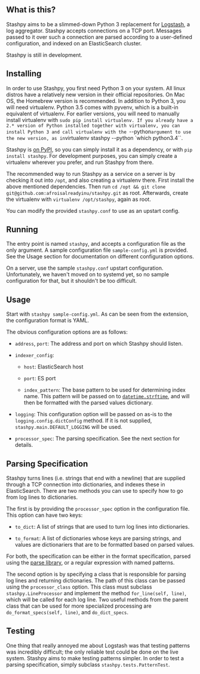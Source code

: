 ## What is this?

Stashpy aims to be a slimmed-down Python 3 replacement for
[Logstash](https://www.elastic.co/products/logstash), a log
aggregator. Stashpy accepts connections on a TCP port. Messages passed
to it over such a connection are parsed according to a user-defined
configuration, and indexed on an ElasticSearch cluster.

Stashpy is still in development.

## Installing

In order to use Stashpy, you first need Python 3 on your system. All
linux distros have a relatively new version in their official
repositories. On Mac OS, the Homebrew version is recommended. In
addition to Python 3, you will need virtualenv. Python 3.5 comes with
pyvenv, which is a built-in equivalent of virtualenv. For earlier
versions, you will need to manually install virtualenv with `sudo pip
install virtualenv. If you already have a 2.* version of Python
installed together with virtualenv, you can install Python 3 and call
virtualenv with the `--python` argument to use the new version, as in
`virtualenv stashpy --python \`which python3.4\``.

Stashpy is [on PyPI](https://pypi.python.org/pypi/stashpy), so you can
simply install it as a dependency, or with `pip install stashpy`. For
development purposes, you can simply create a virtualenv wherever you
prefer, and run Stashpy from there.

The recommended way to run Stashpy as a service on a server is by
checking it out into `/opt`, and also creating a virtualenv
there. First install the above mentioned dependencies. Then run `cd
/opt && git clone git@github.com:afroisalreadyinu/stashpy.git` as
root. Afterwards, create the virtualenv with `virtualenv
/opt/stashpy`, again as root.

You can modify the provided `stashpy.conf` to use as an upstart
config.

## Running

The entry point is named `stashpy`, and accepts a configuration file
as the only argument. A sample configuration file `sample-config.yml`
is provided. See the Usage section for documentation on different
configuration options.

On a server, use the sample `stashpy.conf` upstart configuration.
Unfortunately, we haven't moved on to systemd yet, so no sample
configuration for that, but it shouldn't be too difficult.

## Usage

Start with `stashpy sample-config.yml`. As can be seen from the
extension, the configuration format is YAML.

The obvious configuration options are as follows:

* `address`, `port`: The address and port on which Stashpy should listen.

* `indexer_config`:

  - `host`: ElasticSearch host

  - `port`: ES port

  - `index_pattern`: The base pattern to be used for determining index
    name. This pattern will be passed on to
    [`datetime.strftime`](https://docs.python.org/3/library/datetime.html#datetime.date.strftime),
    and will then be formatted with the parsed values dictionary.

* `logging`: This configuration option will be passed on as-is to the
  `logging.config.dictConfig` method. If it is not supplied,
  `stashpy.main.DEFAULT_LOGGING` will be used.

* `processor_spec`: The parsing specification. See the next section
  for details.

## Parsing Specification

Stashpy turns lines (i.e. strings that end with a newline) that are
supplied through a TCP connection into dictionaries, and indexes these
in ElasticSearch. There are two methods you can use to specify how to
go from log lines to dictionaries.

The first is by providing the `processor_spec` option in the
configuration file. This option can have two keys:

* `to_dict`: A list of strings that are used to turn log lines into
  dictionaries.

* `to_format`: A list of dictionaries whose keys are parsing strings,
  and values are dictionariers that are to be formatted based on
  parsed values.

For both, the specification can be either in the format specification,
parsed using the [parse library](https://pypi.python.org/pypi/parse),
or a regular expression with named patterns.

The second option is by specifying a class that is responsible for
parsing log lines and returning dictionaries. The path of this class
can be passed using the `processor_class` option. This class must
subclass `stashpy.LineProcessor` and implement the method
`for_line(self, line)`, which will be called for each log line. Two
useful methods from the parent class that can be used for more
specialized processing are `do_format_specs(self, line)`, and
`do_dict_specs`.

## Testing

One thing that really annoyed me about Logstash was that testing
patterns was incredibly difficult; the only reliable test could be
done on the live system. Stashpy aims to make testing patterns
simpler. In order to test a parsing specification, simply subclass
`stashpy.tests.PatternTest`.